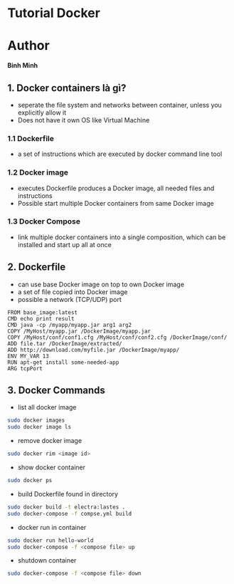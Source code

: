 # Tutorial Docker
# Author
   **Binh Minh**
## 1. Docker containers là gì?
* seperate the file system and networks between container, unless you explicitly allow it 
* Does not have it own OS like Virtual Machine
### 1.1 Dockerfile
* a set of instructions which are executed by docker command line tool
### 1.2 Docker image
* executes Dockerfile produces a Docker image, all needed files and instructions
* Possible start multiple Docker containers from same Docker image
### 1.3 Docker Compose
* link multiple docker containers into a single composition, which can be installed and start up all at once

## 2. Dockerfile
* can use base Docker image on top to own Docker image
* a set of file copied into Docker image
* possible a network (TCP/UDP) port 
```base
FROM base_image:latest
CMD echo print result
CMD java -cp /myapp/myapp.jar arg1 arg2
COPY /MyHost/myapp.jar /DockerImage/myapp.jar
COPY /MyHost/conf/conf1.cfg /MyHost/conf/conf2.cfg /DockerImage/conf/
ADD file.tar /DockerImage/extracted/
ADD http://download.com/myfile.jar /DockerImage/myapp/
ENV MY_VAR 13
RUN apt-get install some-needed-app
ARG tcpPort

```
## 3. Docker Commands
* list all docker image
```bash
sudo docker images
sudo docker image ls
```
* remove docker image
```bash
sudo docker rim <image id>
```
* show docker container
```bash
sudo docker ps
```
* build Dockerfile found in directory
```bash
sudo docker build -t electra:lastes .
sudo docker-compose -f compse.yml build
```
* docker run in container
```bash
sudo docker run hello-world
sudo docker-compose -f <compose file> up
```
* shutdown container
```bash
sudo docker-compose -f <compose file> down
```

